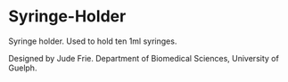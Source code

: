 # Syringe-Holder

Syringe holder. Used to hold ten 1ml syringes. 

Designed by Jude Frie. Department of Biomedical Sciences, University of Guelph. 
